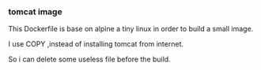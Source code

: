 ### tomcat image


This Dockerfile is base on alpine a tiny linux in order to build a small image.

I use COPY ,instead of installing tomcat from internet.

So i can delete some useless file before the build.